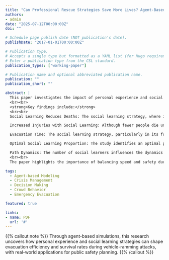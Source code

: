 ```yaml
---
title: "Can Professional Rescue Strategies Save More Lives? Agent-Based 3D Modeling of High-Rise Building Fire"
authors:
- admin
date: "2025-07-12T00:00:00Z"
doi: ""

# Schedule page publish date (NOT publication's date).
publishDate: "2017-01-01T00:00:00Z"

# Publication type.
# Accepts a single type but formatted as a YAML list (for Hugo requirements).
# Enter a publication type from the CSL standard.
publication_types: ["working-paper"]

# Publication name and optional abbreviated publication name.
publication: ""
publication_short: ""

abstract: |
  This paper investigates the impact of personal experience and social learning strategies on crowd evacuation during vehicle-ramming attacks. The research employs an agent-based model (ABM) to simulate evacuation processes based on the 2016 Berlin truck attack. The study compares evacuation outcomes using these two strategies, considering various factors such as death and injury rates, evacuation times, and the role of information dissemination.
  <br><br>
  <strong>Key findings include:</strong>
  <br><br>
  Social Learning Reduces Deaths: The social learning strategy, where individuals learn from others' evacuation paths, significantly reduces the number of deaths. This is because it allows people to respond more quickly and evacuate more efficiently by following others' paths to safety.

  Increased Injuries with Social Learning: Although fewer people die under the social learning strategy, the number of injuries increases due to higher crowd density on popular evacuation paths, leading to collisions and stampedes.

  Evacuation Time: The social learning strategy, particularly in its full form (plenary learning), reduces the evacuation time compared to personal experience-based evacuation. However, the evacuation time difference between partial learning and personal experience is less significant.

  Optimal Social Learning Proportion: The study identifies an optimal proportion of social learners (around 60%), which balances reductions in deaths and injuries, improving evacuation efficiency.

  Path Dynamics: The number of social learners influences the dynamics of evacuation paths. A higher proportion of social learners leads to longer, wider, and more distinct paths, facilitating faster evacuations.
  <br><br>
  The paper highlights the importance of balancing speed and safety during evacuations, showing that while social learning can accelerate evacuation and save lives, it also raises the risk of injury. The study calls for incorporating these findings into urban planning and emergency response strategies to improve crowd safety during emergencies.

tags:
  - Agent-based Modeling
  - Crisis Management
  - Decision Making
  - Crowd Behavior
  - Emergency Evacuation

featured: true

links:
- name: PDF
  url: '#'
---
```



{{% callout note %}}
Through agent-based simulations, this research uncovers how personal experience and social learning strategies can shape evacuation efficiency and survival rates during vehicle-ramming attacks, with real-world applications for public safety planning.
{{% /callout %}}